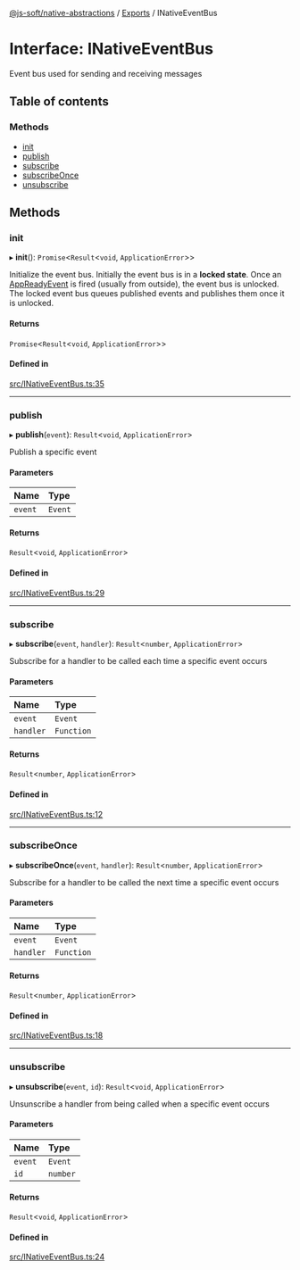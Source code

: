 [@js-soft/native-abstractions](../README.md) / [Exports](../modules.md) / INativeEventBus

# Interface: INativeEventBus

Event bus used for sending and receiving messages

## Table of contents

### Methods

- [init](INativeEventBus.md#init)
- [publish](INativeEventBus.md#publish)
- [subscribe](INativeEventBus.md#subscribe)
- [subscribeOnce](INativeEventBus.md#subscribeonce)
- [unsubscribe](INativeEventBus.md#unsubscribe)

## Methods

### init

▸ **init**(): `Promise`<`Result`<`void`, `ApplicationError`\>\>

Initialize the event bus.
Initially the event bus is in a **locked state**. Once an [AppReadyEvent](../classes/AppReadyEvent.md) is fired (usually from outside), the event bus is unlocked.
The locked event bus queues published events and publishes them once it is unlocked.

#### Returns

`Promise`<`Result`<`void`, `ApplicationError`\>\>

#### Defined in

[src/INativeEventBus.ts:35](https://github.com/js-soft/ts-native-access/blob/2235f5c/packages/abstractions/src/INativeEventBus.ts#L35)

___

### publish

▸ **publish**(`event`): `Result`<`void`, `ApplicationError`\>

Publish a specific event

#### Parameters

| Name | Type |
| :------ | :------ |
| `event` | `Event` |

#### Returns

`Result`<`void`, `ApplicationError`\>

#### Defined in

[src/INativeEventBus.ts:29](https://github.com/js-soft/ts-native-access/blob/2235f5c/packages/abstractions/src/INativeEventBus.ts#L29)

___

### subscribe

▸ **subscribe**(`event`, `handler`): `Result`<`number`, `ApplicationError`\>

Subscribe for a handler to be called each time a specific event occurs

#### Parameters

| Name | Type |
| :------ | :------ |
| `event` | `Event` |
| `handler` | `Function` |

#### Returns

`Result`<`number`, `ApplicationError`\>

#### Defined in

[src/INativeEventBus.ts:12](https://github.com/js-soft/ts-native-access/blob/2235f5c/packages/abstractions/src/INativeEventBus.ts#L12)

___

### subscribeOnce

▸ **subscribeOnce**(`event`, `handler`): `Result`<`number`, `ApplicationError`\>

Subscribe for a handler to be called the next time a specific event occurs

#### Parameters

| Name | Type |
| :------ | :------ |
| `event` | `Event` |
| `handler` | `Function` |

#### Returns

`Result`<`number`, `ApplicationError`\>

#### Defined in

[src/INativeEventBus.ts:18](https://github.com/js-soft/ts-native-access/blob/2235f5c/packages/abstractions/src/INativeEventBus.ts#L18)

___

### unsubscribe

▸ **unsubscribe**(`event`, `id`): `Result`<`void`, `ApplicationError`\>

Unsunscribe a handler from being called when a specific event occurs

#### Parameters

| Name | Type |
| :------ | :------ |
| `event` | `Event` |
| `id` | `number` |

#### Returns

`Result`<`void`, `ApplicationError`\>

#### Defined in

[src/INativeEventBus.ts:24](https://github.com/js-soft/ts-native-access/blob/2235f5c/packages/abstractions/src/INativeEventBus.ts#L24)
